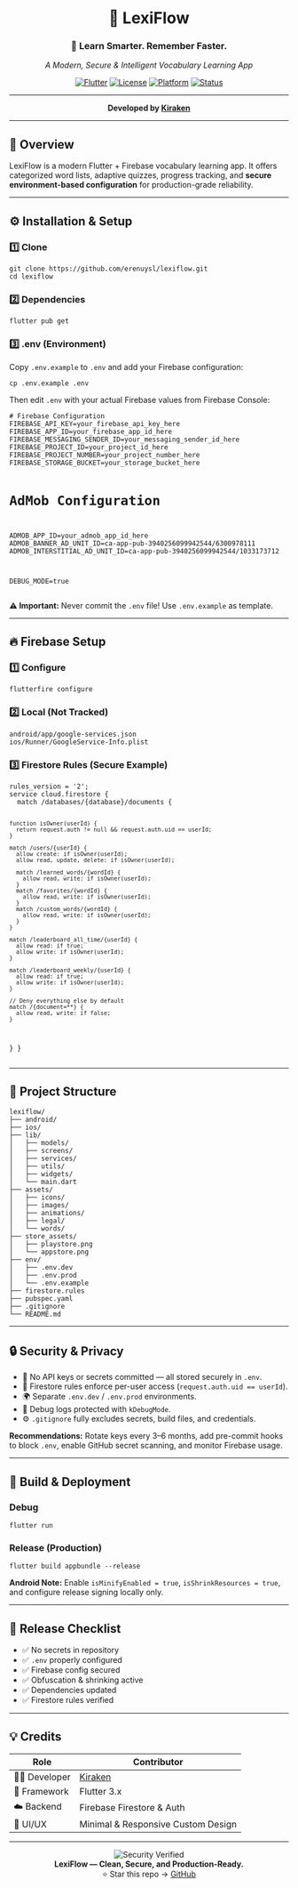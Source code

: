 <div align="center">

# 🌱 LexiFlow

### 📘 Learn Smarter. Remember Faster.

*A Modern, Secure & Intelligent Vocabulary Learning App*

[![Flutter](https://img.shields.io/badge/Flutter-3.24-blue?logo=flutter)](https://flutter.dev)
[![License](https://img.shields.io/badge/License-MIT-green.svg)](./LICENSE)
[![Platform](https://img.shields.io/badge/Platform-Android%20%7C%20iOS-orange)](#)
[![Status](https://img.shields.io/badge/Status-Production--Ready-success)](#)

---

**Developed by [Kiraken](https://github.com/erenuysl)**

</div>

<hr>

<h2>🚀 Overview</h2>
<p>
  LexiFlow is a modern Flutter + Firebase vocabulary learning app.  
  It offers categorized word lists, adaptive quizzes, progress tracking, and  
  <b>secure environment-based configuration</b> for production-grade reliability.
</p>

<hr>

<h2>⚙️ Installation &amp; Setup</h2>

<h3>1️⃣ Clone</h3>
<pre><code>git clone https://github.com/erenuysl/lexiflow.git
cd lexiflow
</code></pre>

<h3>2️⃣ Dependencies</h3>
<pre><code>flutter pub get
</code></pre>

<h3>3️⃣ .env (Environment)</h3>
<p>Copy <code>.env.example</code> to <code>.env</code> and add your Firebase configuration:</p>
<pre><code>cp .env.example .env
</code></pre>
<p>Then edit <code>.env</code> with your actual Firebase values from Firebase Console:</p>
<pre><code># Firebase Configuration
FIREBASE_API_KEY=your_firebase_api_key_here
FIREBASE_APP_ID=your_firebase_app_id_here
FIREBASE_MESSAGING_SENDER_ID=your_messaging_sender_id_here
FIREBASE_PROJECT_ID=your_project_id_here
FIREBASE_PROJECT_NUMBER=your_project_number_here
FIREBASE_STORAGE_BUCKET=your_storage_bucket_here

# AdMob Configuration  
ADMOB_APP_ID=your_admob_app_id_here
ADMOB_BANNER_AD_UNIT_ID=ca-app-pub-3940256099942544/6300978111
ADMOB_INTERSTITIAL_AD_UNIT_ID=ca-app-pub-3940256099942544/1033173712

DEBUG_MODE=true
</code></pre>
<p><b>⚠️ Important:</b> Never commit the <code>.env</code> file! Use <code>.env.example</code> as template.</p>

<hr>

<h2>🔥 Firebase Setup</h2>

<h3>1️⃣ Configure</h3>
<pre><code>flutterfire configure
</code></pre>

<h3>2️⃣ Local (Not Tracked)</h3>
<pre><code>android/app/google-services.json
ios/Runner/GoogleService-Info.plist
</code></pre>

<h3>3️⃣ Firestore Rules (Secure Example)</h3>
<pre><code>rules_version = '2';
service cloud.firestore {
  match /databases/{database}/documents {

    function isOwner(userId) {
      return request.auth != null && request.auth.uid == userId;
    }

    match /users/{userId} {
      allow create: if isOwner(userId);
      allow read, update, delete: if isOwner(userId);

      match /learned_words/{wordId} {
        allow read, write: if isOwner(userId);
      }
      match /favorites/{wordId} {
        allow read, write: if isOwner(userId);
      }
      match /custom_words/{wordId} {
        allow read, write: if isOwner(userId);
      }
    }

    match /leaderboard_all_time/{userId} {
      allow read: if true;
      allow write: if isOwner(userId);
    }

    match /leaderboard_weekly/{userId} {
      allow read: if true;
      allow write: if isOwner(userId);
    }

    // Deny everything else by default
    match /{document=**} {
      allow read, write: if false;
    }
  }
}
</code></pre>

<hr>

<h2>🧱 Project Structure</h2>
<pre><code>lexiflow/
├── android/
├── ios/
├── lib/
│   ├── models/
│   ├── screens/
│   ├── services/
│   ├── utils/
│   ├── widgets/
│   └── main.dart
├── assets/
│   ├── icons/
│   ├── images/
│   ├── animations/
│   ├── legal/
│   └── words/
├── store_assets/
│   ├── playstore.png
│   └── appstore.png
├── env/
│   ├── .env.dev
│   ├── .env.prod
│   └── .env.example
├── firestore.rules
├── pubspec.yaml
├── .gitignore
└── README.md
</code></pre>

<hr>

<h2>🔒 Security &amp; Privacy</h2>
<ul>
  <li>🔐 No API keys or secrets committed — all stored securely in <code>.env</code>.</li>
  <li>🧠 Firestore rules enforce per-user access (<code>request.auth.uid == userId</code>).</li>
  <li>🌍 Separate <code>.env.dev</code> / <code>.env.prod</code> environments.</li>
  <li>🧹 Debug logs protected with <code>kDebugMode</code>.</li>
  <li>⚙️ <code>.gitignore</code> fully excludes secrets, build files, and credentials.</li>
</ul>
<p><b>Recommendations:</b> Rotate keys every 3–6 months, add pre-commit hooks to block <code>.env</code>, enable GitHub secret scanning, and monitor Firebase usage.</p>

<hr>

<h2>🧪 Build &amp; Deployment</h2>

<h3>Debug</h3>
<pre><code>flutter run
</code></pre>

<h3>Release (Production)</h3>
<pre><code>flutter build appbundle --release
</code></pre>
<p><b>Android Note:</b> Enable <code>isMinifyEnabled = true</code>, <code>isShrinkResources = true</code>, and configure release signing locally only.</p>

<hr>

<h2>🧾 Release Checklist</h2>
<ul>
  <li>✅ No secrets in repository</li>
  <li>✅ <code>.env</code> properly configured</li>
  <li>✅ Firebase config secured</li>
  <li>✅ Obfuscation &amp; shrinking active</li>
  <li>✅ Dependencies updated</li>
  <li>✅ Firestore rules verified</li>
</ul>

<hr>

<h2>💡 Credits</h2>
<table>
  <thead>
    <tr><th>Role</th><th>Contributor</th></tr>
  </thead>
  <tbody>
    <tr><td>👨‍💻 Developer</td><td><a href="https://github.com/erenuysl">Kiraken</a></td></tr>
    <tr><td>🧩 Framework</td><td>Flutter 3.x</td></tr>
    <tr><td>☁️ Backend</td><td>Firebase Firestore &amp; Auth</td></tr>
    <tr><td>🎨 UI/UX</td><td>Minimal &amp; Responsive Custom Design</td></tr>
  </tbody>
</table>

<hr>

<p align="center">
  <img src="https://img.shields.io/badge/Security-Verified-brightgreen?style=for-the-badge" alt="Security Verified"><br>
  <b>LexiFlow — Clean, Secure, and Production-Ready.</b><br>
  ⭐ Star this repo → <a href="https://github.com/erenuysl/lexiflow">GitHub</a>
</p>
